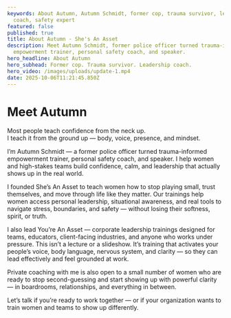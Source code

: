 ```yaml
---
keywords: About Autumn, Autumn Schmidt, former cop, trauma survivor, leadership
  coach, safety expert
featured: false
published: true
title: About Autumn - She's An Asset
description: Meet Autumn Schmidt, former police officer turned trauma-informed
  empowerment trainer, personal safety coach, and speaker.
hero_headline: About Autumn
hero_subhead: Former cop. Trauma survivor. Leadership coach.
hero_video: /images/uploads/update-1.mp4
date: 2025-10-06T11:21:45.850Z
---
```


# Meet Autumn

Most people teach confidence from the neck up.  
I teach it from the ground up — body, voice, presence, and mindset.

I’m Autumn Schmidt — a former police officer turned trauma-informed empowerment trainer, personal safety coach, and speaker. I help women and high-stakes teams build confidence, calm, and leadership that actually shows up in the real world.

I founded She’s An Asset to teach women how to stop playing small, trust themselves, and move through life like they matter. Our trainings help women access personal leadership, situational awareness, and real tools to navigate stress, boundaries, and safety — without losing their softness, spirit, or truth.

I also lead You’re An Asset — corporate leadership trainings designed for teams, educators, client-facing industries, and anyone who works under pressure. This isn’t a lecture or a slideshow. It’s training that activates your people’s voice, body language, nervous system, and clarity — so they can lead effectively and feel grounded at work.

Private coaching with me is also open to a small number of women who are ready to stop second-guessing and start showing up with powerful clarity — in boardrooms, relationships, and everything in between.

Let’s talk if you’re ready to work together — or if your organization wants to train women and teams to show up differently.
